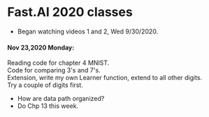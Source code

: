 # Fast.AI 2020 classes  
 
* Began watching videos 1 and 2, Wed 9/30/2020.  

#### Nov 23,2020 Monday:  
Reading code for chapter 4 MNIST.  
Code for comparing 3's and 7's.  
Extension, write my own Learner function, extend to all other digits.  
Try a couple of digits first.  
 * How are data path organized?  
* Do Chp 13 this week.  
